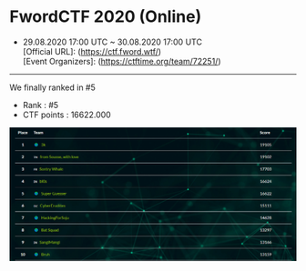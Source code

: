# FwordCTF 2020 (Online)

* 29.08.2020 17:00 UTC ~ 30.08.2020 17:00 UTC  
[Official URL]: (https://ctf.fword.wtf/)  
[Event Organizers]: (https://ctftime.org/team/72251/)  
---
We finally ranked in #5  
* Rank : #5  
* CTF points : 16622.000  
  
![rank.PNG](./static/rank.PNG)
